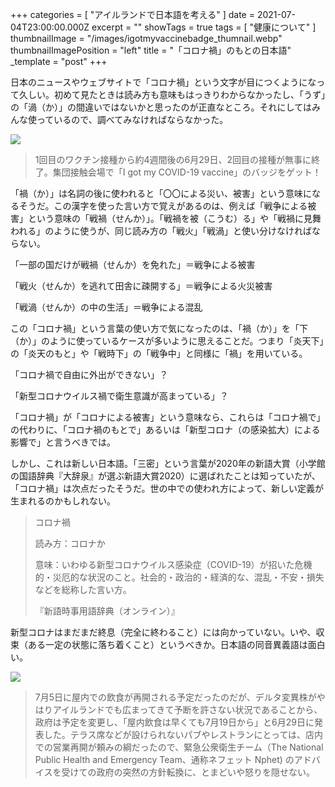 +++
categories = [ "アイルランドで日本語を考える" ]
date = 2021-07-04T23:00:00.000Z
excerpt = ""
showTags = true
tags = [ "健康について" ]
thumbnailImage = "/images/igotmyvaccinebadge_thumnail.webp"
thumbnailImagePosition = "left"
title = "「コロナ禍」のもとの日本語"
_template = "post"
+++

日本のニュースやウェブサイトで「コロナ禍」という文字が目につくようになって久しい。初めて見たときは読み方も意味もはっきりわからなかったし、「うず」の「渦（か）」の間違いではないかと思ったのが正直なところ。それにしてはみんな使っているので、調べてみなければならなかった。

<!--more-->

![](/images/igotmyvaccinebadge.webp)

> 1回目のワクチン接種から約4週間後の6月29日、2回目の接種が無事に終了。集団接触会場で「I got my COVID-19 vaccine」のバッジをゲット！

「禍（か）」は名詞の後に使われると「〇〇による災い、被害」という意味になるそうだ。この漢字を使った言い方で覚えがあるのは、例えば「戦争による被害」という意味の「戦禍（せんか）」。「戦禍を被（こうむ）る」や「戦禍に見舞われる」のように使うが、同じ読み方の「戦火」「戦渦」と使い分けなければならない。

「一部の国だけが戦禍（せんか）を免れた」＝戦争による被害

「戦火（せんか）を逃れて田舎に疎開する」＝戦争による火災被害

「戦渦（せんか）の中の生活」＝戦争による混乱

この「コロナ禍」という言葉の使い方で気になったのは、「禍（か）」を「下（か）」のように使っているケースが多いように思えることだ。つまり「炎天下」の「炎天のもと」や「戦時下」の「戦争中」と同様に「禍」を用いている。

「コロナ禍で自由に外出ができない」？

「新型コロナウイルス禍で衛生意識が高まっている」？

「コロナ禍」が「コロナによる被害」という意味なら、これらは「コロナ禍で」の代わりに、「コロナ禍のもとで」あるいは「新型コロナ（の感染拡大）による影響で」と言うべきでは。

しかし、これは新しい日本語。「三密」という言葉が2020年の新語大賞（小学館の国語辞典『大辞泉』が選ぶ新語大賞2020）に選ばれたことは知っていたが、「コロナ禍」は次点だったそうだ。世の中での使われ方によって、新しい定義が生まれるのかもしれない。

> コロナ禍
>
> 読み方：コロナか
>
> 意味：いわゆる新型コロナウイルス感染症（COVID-19）が招いた危機的・災厄的な状況のこと。社会的・政治的・経済的な、混乱・不安・損失などを総称した言い方。
>
> 『新語時事用語辞典（オンライン）』

新型コロナはまだまだ終息（完全に終わること）には向かっていない。いや、収束（ある一定の状態に落ち着くこと）というべきか。日本語の同音異義語は面白い。

![](/images/twosisterspub.webp)

> 7月5日に屋内での飲食が再開される予定だったのだが、デルタ変異株がやはりアイルランドでも広まってきて予断を許さない状況であることから、政府は予定を変更し、「屋内飲食は早くても7月19日から」と6月29日に発表した。テラス席などが設けられないパブやレストランにとっては、店内での営業再開が頼みの綱だったので、緊急公衆衛生チーム（The National Public Health and Emergency Team、通称ネフェット Nphet) のアドバイスを受けての政府の突然の方針転換に、とまどいや怒りを隠せない。
